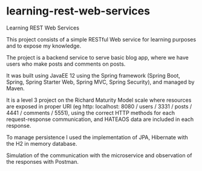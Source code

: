 # learning-rest-web-services
Learning REST Web Services

This project consists of a simple RESTful Web service for learning purposes and to expose my knowledge.

The project is a backend service to serve basic blog app, where we have users who make posts and comments on posts.

It was built using JavaEE 12 using the Spring framework (Spring Boot, Spring, Spring Starter Web, Spring MVC, Spring Security), and managed by Maven.

It is a level 3 project on the Richard Maturity Model scale where resources are exposed in proper URI (eg http: localhost: 8080 / users / 3331 / posts / 4441 / comments / 5551), using the correct HTTP methods for each request-response communication, and HATEAOS data are included in each response.

To manage persistence I used the implementation of JPA, Hibernate with the H2 in memory database.

Simulation of the communication with the microservice and observation of the responses with Postman.
